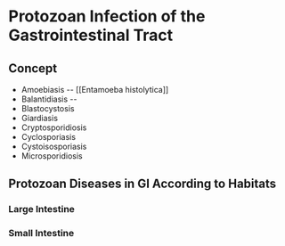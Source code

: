 # Protozoan Infection of the Gastrointestinal Tract

## Concept
- Amoebiasis -- [[Entamoeba histolytica]]
- Balantidiasis --
- Blastocystosis
- Giardiasis
- Cryptosporidiosis
- Cyclosporiasis
- Cystoisosporiasis
- Microsporidiosis

## Protozoan Diseases in GI According to Habitats
### Large Intestine

### Small Intestine
